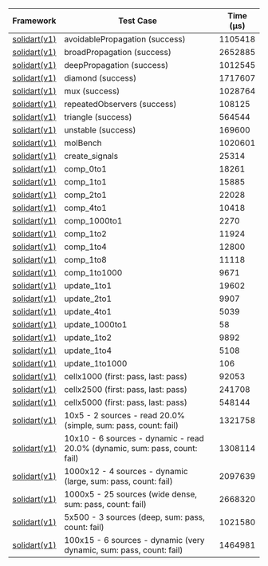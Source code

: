 | Framework | Test Case | Time (μs) |
| --- | --- | --- |
| [solidart(v1)](https://github.com/nank1ro/solidart) | avoidablePropagation (success) | 1105418 |
| [solidart(v1)](https://github.com/nank1ro/solidart) | broadPropagation (success) | 2652885 |
| [solidart(v1)](https://github.com/nank1ro/solidart) | deepPropagation (success) | 1012545 |
| [solidart(v1)](https://github.com/nank1ro/solidart) | diamond (success) | 1717607 |
| [solidart(v1)](https://github.com/nank1ro/solidart) | mux (success) | 1028764 |
| [solidart(v1)](https://github.com/nank1ro/solidart) | repeatedObservers (success) | 108125 |
| [solidart(v1)](https://github.com/nank1ro/solidart) | triangle (success) | 564544 |
| [solidart(v1)](https://github.com/nank1ro/solidart) | unstable (success) | 169600 |
| [solidart(v1)](https://github.com/nank1ro/solidart) | molBench | 1020601 |
| [solidart(v1)](https://github.com/nank1ro/solidart) | create_signals | 25314 |
| [solidart(v1)](https://github.com/nank1ro/solidart) | comp_0to1 | 18261 |
| [solidart(v1)](https://github.com/nank1ro/solidart) | comp_1to1 | 15885 |
| [solidart(v1)](https://github.com/nank1ro/solidart) | comp_2to1 | 22028 |
| [solidart(v1)](https://github.com/nank1ro/solidart) | comp_4to1 | 10418 |
| [solidart(v1)](https://github.com/nank1ro/solidart) | comp_1000to1 | 2270 |
| [solidart(v1)](https://github.com/nank1ro/solidart) | comp_1to2 | 11924 |
| [solidart(v1)](https://github.com/nank1ro/solidart) | comp_1to4 | 12800 |
| [solidart(v1)](https://github.com/nank1ro/solidart) | comp_1to8 | 11118 |
| [solidart(v1)](https://github.com/nank1ro/solidart) | comp_1to1000 | 9671 |
| [solidart(v1)](https://github.com/nank1ro/solidart) | update_1to1 | 19602 |
| [solidart(v1)](https://github.com/nank1ro/solidart) | update_2to1 | 9907 |
| [solidart(v1)](https://github.com/nank1ro/solidart) | update_4to1 | 5039 |
| [solidart(v1)](https://github.com/nank1ro/solidart) | update_1000to1 | 58 |
| [solidart(v1)](https://github.com/nank1ro/solidart) | update_1to2 | 9892 |
| [solidart(v1)](https://github.com/nank1ro/solidart) | update_1to4 | 5108 |
| [solidart(v1)](https://github.com/nank1ro/solidart) | update_1to1000 | 106 |
| [solidart(v1)](https://github.com/nank1ro/solidart) | cellx1000 (first: pass, last: pass) | 92053 |
| [solidart(v1)](https://github.com/nank1ro/solidart) | cellx2500 (first: pass, last: pass) | 241708 |
| [solidart(v1)](https://github.com/nank1ro/solidart) | cellx5000 (first: pass, last: pass) | 548144 |
| [solidart(v1)](https://github.com/nank1ro/solidart) | 10x5 - 2 sources - read 20.0% (simple, sum: pass, count: fail) | 1321758 |
| [solidart(v1)](https://github.com/nank1ro/solidart) | 10x10 - 6 sources - dynamic - read 20.0% (dynamic, sum: pass, count: fail) | 1308114 |
| [solidart(v1)](https://github.com/nank1ro/solidart) | 1000x12 - 4 sources - dynamic (large, sum: pass, count: fail) | 2097639 |
| [solidart(v1)](https://github.com/nank1ro/solidart) | 1000x5 - 25 sources (wide dense, sum: pass, count: fail) | 2668320 |
| [solidart(v1)](https://github.com/nank1ro/solidart) | 5x500 - 3 sources (deep, sum: pass, count: fail) | 1021580 |
| [solidart(v1)](https://github.com/nank1ro/solidart) | 100x15 - 6 sources - dynamic (very dynamic, sum: pass, count: fail) | 1464981 |
